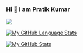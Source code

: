 ### Hi 👋 I am Pratik Kumar
![](https://komarev.com/ghpvc/?username=Pratik-Kumar-0621)

  [![My GitHub Language Stats](https://github-readme-stats.vercel.app/api/top-langs?username=Pratik-Kumar-0621&langs_count=5&theme=tokyonight)]()
  
  [![My GitHub Stats](https://github-readme-stats.vercel.app/api/?username=Pratik-Kumar-0621&count_private=true&theme=tokyonight&showicons=true)]()

<!--
**Pratik-Kumar-0621/Pratik-Kumar-0621** is a ✨ _special_ ✨ repository because its `README.md` (this file) appears on your GitHub profile.

Here are some ideas to get you started:

- 🔭 I’m currently working on ...
- 🌱 I’m currently learning ...
- 👯 I’m looking to collaborate on ...
- 🤔 I’m looking for help with ...
- 💬 Ask me about ...
- 📫 How to reach me: ...
- 😄 Pronouns: ...
- ⚡ Fun fact: ...
-->




